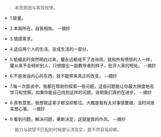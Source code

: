 >本质原因与客观规律。

- 1.能量。

- 2.本我所在，自我相依。 --摘抄

- 3.情感需求。

- 4.适应两个人的生活，变成生活的一部分。

- 5.蛤蟆此时突然明白过来，獾永远都成不了咨询师。就和所有愤怒的人一样，獾从来不会倾听别人，只想摆出一副教导者的样子，批评人家的短处。 --摘抄

- 6.不是发自内心的东西，就不能带来真正的改变。 --摘抄

- 7.每一次面谈中，我都在帮助你探索一些问题，这些问题能让你最大限度地去学习和觉察。如果你能自己找到这样的问题，说明我们真的在进步。 --摘抄

- 8.真有意思，我想我这辈子都没抑郁过。大概是我有太对事情要做，没时间发呆想心事。 --摘抄

- 9.看到问题，解决问题，果断决定，这就是我的作风。 --摘抄

>能力与欲望不匹配的时候要认清现实，要不然容易抑郁。
